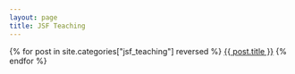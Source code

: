 ```yaml
---
layout: page
title: JSF Teaching
---
```


{% for post in site.categories["jsf_teaching"] reversed %}
<a href="{{ post.url | absolute_url }}">{{ post.title }}</a>
{% endfor %}
